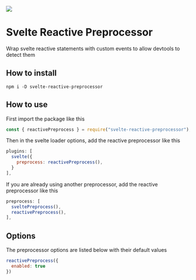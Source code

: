 [<img src="https://img.shields.io/npm/v/svelte-reactive-preprocessor">](https://www.npmjs.com/package/svelte-reactive-preprocessor)

# Svelte Reactive Preprocessor
Wrap svelte reactive statements with custom events to allow devtools to detect them

## How to install
````shell
npm i -D svelte-reactive-preprocessor
````

## How to use
First import the package like this
```javascript
const { reactivePreprocess } = require("svelte-reactive-preprocessor");
```

Then in the svelte loader options, add the reactive preprocessor like this
```javascript
plugins: [
  svelte({
    preprocess: reactivePreprocess(),
  }
],
```

If you are already using another preprocessor, add the reactive preprocessor like this
```javascript
preprocess: [
  sveltePreprocess(),
  reactivePreprocess(),
],
```

## Options
The preprocessor options are listed below with their default values

```javascript
reactivePreprocess({
  enabled: true
})
```
